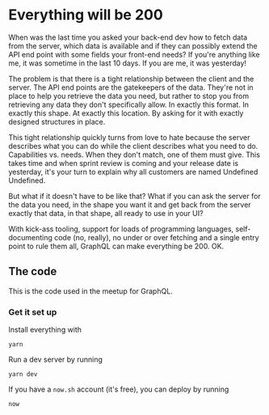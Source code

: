 # Everything will be 200

When was the last time you asked your back-end dev how to fetch data from the server, which data is available and if they can possibly extend the API end point with some fields your front-end needs? If you're anything like me, it was sometime in the last 10 days. If you are me, it was yesterday!

The problem is that there is a tight relationship between the client and the server. The API end points are the gatekeepers of the data. They're not in place to help you retrieve the data you need, but rather to stop you from retrieving any data they don't specifically allow. In exactly this format. In exactly this shape. At exactly this location. By asking for it with exactly designed structures in place.

This tight relationship quickly turns from love to hate because the server describes what you can do while the client describes what you need to do. Capabilities vs. needs. When they don't match, one of them must give. This takes time and when sprint review is coming and your release date is yesterday, it's your turn to explain why all customers are named Undefined Undefined.

But what if it doesn't have to be like that? What if you can ask the server for the data you need, in the shape you want it and get back from the server exactly that data, in that shape, all ready to use in your UI?

With kick-ass tooling, support for loads of programming languages, self-documenting code (no, really), no under or over fetching and a single entry point to rule them all, GraphQL can make everything be 200. OK.

## The code

This is the code used in the meetup for GraphQL.

### Get it set up

Install everything with

```
yarn
```

Run a dev server by running

```
yarn dev
```

If you have a `now.sh` account (it's free), you can deploy by running

```
now
```
